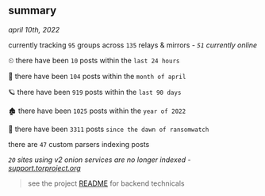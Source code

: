 
## summary
_april 10th, 2022_

currently tracking `95` groups across `135` relays & mirrors - _`51` currently online_

⏲ there have been `10` posts within the `last 24 hours`

🦈 there have been `104` posts within the `month of april`

🪐 there have been `919` posts within the `last 90 days`

🏚 there have been `1025` posts within the `year of 2022`

🦕 there have been `3311` posts `since the dawn of ransomwatch`

there are `47` custom parsers indexing posts

_`20` sites using v2 onion services are no longer indexed - [support.torproject.org](https://support.torproject.org/onionservices/v2-deprecation/)_

> see the project [README](https://github.com/thetanz/ransomwatch#ransomwatch--) for backend technicals
